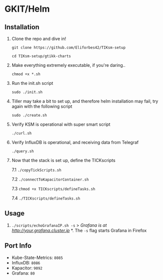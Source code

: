 # GKIT/Helm

## Installation

1.   Clone the repo and dive in!

         git clone https://github.com/Eliforbes42/TIKsm-setup

         cd TIKsm-setup/gtikk-charts

2.   Make everything extremely executable, if you're daring..

         chmod +x *.sh

3.   Run the init.sh script
                   
         sudo ./init.sh

4.   Tiller may take a bit to set up, and therefore helm installation may fail, try again with the following script

         sudo ./create.sh

5.   Verify KSM is operational with super smart script

         ./curl.sh

6.   Verify InfluxDB is operational, and receiving data from Telegraf

         ./query.sh

7.   Now that the stack is set up, define the TICKscripts

        7.1 `./copyTickScripts.sh`         
       
        7.2 `./connectToKapacitorContainer.sh`

        7.3 `chmod +x TICKscripts/defineTasks.sh`

        7.4 `./TICKscripts/defineTasks.sh`

## Usage

1.  `./scripts/echoGrafanaIP.sh -s`
        > _Grafana is at http://your.grafana.cluster.ip_
*.  The `-s` flag starts Grafana in Firefox



## Port Info
* Kube-State-Metrics: `8085`
* InfluxDB: `8086`
* Kapacitor: `9092`
* Grafana: `80`